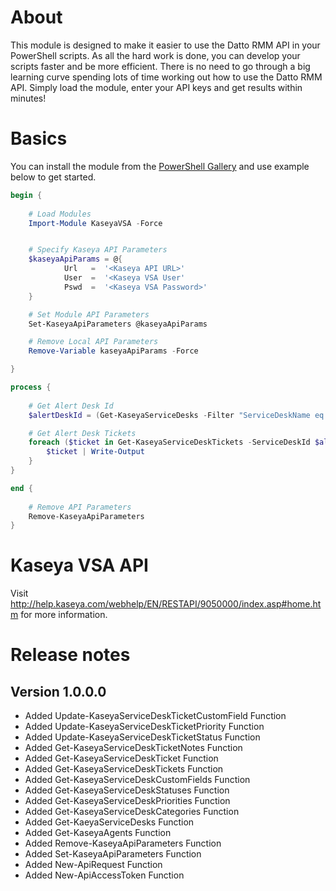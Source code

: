 # About

This module is designed to make it easier to use the Datto RMM API in your PowerShell scripts. As all the hard work is done,
you can develop your scripts faster and be more efficient. There is no need to go through a big learning curve spending lots
of time working out how to use the Datto RMM API. Simply load the module, enter your API keys and get results within minutes!

# Basics

You can install the module from the [PowerShell Gallery](https://www.powershellgallery.com/packages/KaseyaVSA) and use example below to get started.

```powershell
begin {
	
	# Load Modules
	Import-Module KaseyaVSA -Force


	# Specify Kaseya API Parameters
	$kaseyaApiParams = @{
			Url   =  '<Kaseya API URL>'
			User  =  '<Kaseya VSA User'
			Pswd  =  '<Kaseya VSA Password>'
	}

	# Set Module API Parameters
	Set-KaseyaApiParameters @kaseyaApiParams

	# Remove Local API Parameters 
	Remove-Variable kaseyaApiParams -Force

}

process {
	
	# Get Alert Desk Id
	$alertDeskId = (Get-KaseyaServiceDesks -Filter "ServiceDeskName eq 'AlertDesk'").ServiceDeskId

	# Get Alert Desk Tickets
	foreach ($ticket in Get-KaseyaServiceDeskTickets -ServiceDeskId $alertDeskId) {
		$ticket | Write-Output 
	}
}

end {
	
	# Remove API Parameters
	Remove-KaseyaApiParameters
}

```

# Kaseya VSA API

Visit http://help.kaseya.com/webhelp/EN/RESTAPI/9050000/index.asp#home.htm for more information.

# Release notes

## Version 1.0.0.0
- Added Update-KaseyaServiceDeskTicketCustomField  Function
- Added Update-KaseyaServiceDeskTicketPriority Function
- Added Update-KaseyaServiceDeskTicketStatus Function
- Added Get-KaseyaServiceDeskTicketNotes Function
- Added Get-KaseyaServiceDeskTicket Function
- Added Get-KaseyaServiceDeskTickets Function
- Added Get-KaseyaServiceDeskCustomFields Function
- Added Get-KaseyaServiceDeskStatuses Function
- Added Get-KaseyaServiceDeskPriorities Function
- Added Get-KaseyaServiceDeskCategories Function
- Added Get-KaeyaServiceDesks Function
- Added Get-KaseyaAgents Function
- Added Remove-KaseyaApiParameters Function
- Added Set-KaseyaApiParameters Function
- Added New-ApiRequest Function
- Added New-ApiAccessToken Function





